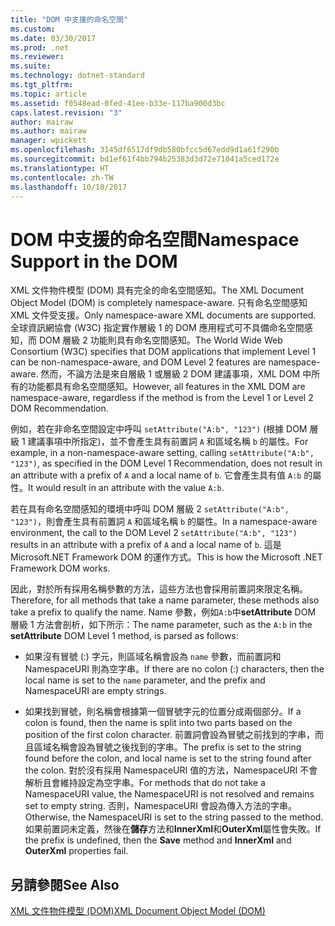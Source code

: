 ```yaml
---
title: "DOM 中支援的命名空間"
ms.custom: 
ms.date: 03/30/2017
ms.prod: .net
ms.reviewer: 
ms.suite: 
ms.technology: dotnet-standard
ms.tgt_pltfrm: 
ms.topic: article
ms.assetid: f0548ead-0fed-41ee-b33e-117ba900d3bc
caps.latest.revision: "3"
author: mairaw
ms.author: mairaw
manager: wpickett
ms.openlocfilehash: 3145df6517df9db580bfcc5d67edd9d1a61f290b
ms.sourcegitcommit: bd1ef61f4bb794b25383d3d72e71041a5ced172e
ms.translationtype: HT
ms.contentlocale: zh-TW
ms.lasthandoff: 10/18/2017
---
```

# <a name="namespace-support-in-the-dom"></a><span data-ttu-id="c31d6-102">DOM 中支援的命名空間</span><span class="sxs-lookup"><span data-stu-id="c31d6-102">Namespace Support in the DOM</span></span>
<span data-ttu-id="c31d6-103">XML 文件物件模型 (DOM) 具有完全的命名空間感知。</span><span class="sxs-lookup"><span data-stu-id="c31d6-103">The XML Document Object Model (DOM) is completely namespace-aware.</span></span> <span data-ttu-id="c31d6-104">只有命名空間感知 XML 文件受支援。</span><span class="sxs-lookup"><span data-stu-id="c31d6-104">Only namespace-aware XML documents are supported.</span></span> <span data-ttu-id="c31d6-105">全球資訊網協會 (W3C) 指定實作層級 1 的 DOM 應用程式可不具備命名空間感知，而 DOM 層級 2 功能則具有命名空間感知。</span><span class="sxs-lookup"><span data-stu-id="c31d6-105">The World Wide Web Consortium (W3C) specifies that DOM applications that implement Level 1 can be non-namespace-aware, and DOM Level 2 features are namespace-aware.</span></span> <span data-ttu-id="c31d6-106">然而，不論方法是來自層級 1 或層級 2 DOM 建議事項，XML DOM 中所有的功能都具有命名空間感知。</span><span class="sxs-lookup"><span data-stu-id="c31d6-106">However, all features in the XML DOM are namespace-aware, regardless if the method is from the Level 1 or Level 2 DOM Recommendation.</span></span>  
  
 <span data-ttu-id="c31d6-107">例如，若在非命名空間設定中呼叫 `setAttribute("A:b", "123")` (根據 DOM 層級 1 建議事項中所指定)，並不會產生具有前置詞 `A` 和區域名稱 `b` 的屬性。</span><span class="sxs-lookup"><span data-stu-id="c31d6-107">For example, in a non-namespace-aware setting, calling `setAttribute("A:b", "123")`, as specified in the DOM Level 1 Recommendation, does not result in an attribute with a prefix of `A` and a local name of `b`.</span></span> <span data-ttu-id="c31d6-108">它會產生具有值 `A:b` 的屬性。</span><span class="sxs-lookup"><span data-stu-id="c31d6-108">It would result in an attribute with the value `A:b`.</span></span>  
  
 <span data-ttu-id="c31d6-109">若在具有命名空間感知的環境中呼叫 DOM 層級 2 `setAttribute("A:b", "123")`，則會產生具有前置詞 `A` 和區域名稱 `b` 的屬性。</span><span class="sxs-lookup"><span data-stu-id="c31d6-109">In a namespace-aware environment, the call to the DOM Level 2 `setAttribute("A:b", "123")` results in an attribute with a prefix of `A` and a local name of `b`.</span></span> <span data-ttu-id="c31d6-110">這是 Microsoft.NET Framework DOM 的運作方式。</span><span class="sxs-lookup"><span data-stu-id="c31d6-110">This is how the Microsoft .NET Framework DOM works.</span></span>  
  
 <span data-ttu-id="c31d6-111">因此，對於所有採用名稱參數的方法，這些方法也會採用前置詞來限定名稱。</span><span class="sxs-lookup"><span data-stu-id="c31d6-111">Therefore, for all methods that take a name parameter, these methods also take a prefix to qualify the name.</span></span> <span data-ttu-id="c31d6-112">Name 參數，例如`A:b`中**setAttribute** DOM 層級 1 方法會剖析，如下所示：</span><span class="sxs-lookup"><span data-stu-id="c31d6-112">The name parameter, such as the `A:b` in the **setAttribute** DOM Level 1 method, is parsed as follows:</span></span>  
  
-   <span data-ttu-id="c31d6-113">如果沒有冒號 (:) 字元，則區域名稱會設為 `name` 參數，而前置詞和 NamespaceURI 則為空字串。</span><span class="sxs-lookup"><span data-stu-id="c31d6-113">If there are no colon (:) characters, then the local name is set to the `name` parameter, and the prefix and NamespaceURI are empty strings.</span></span>  
  
-   <span data-ttu-id="c31d6-114">如果找到冒號，則名稱會根據第一個冒號字元的位置分成兩個部分。</span><span class="sxs-lookup"><span data-stu-id="c31d6-114">If a colon is found, then the name is split into two parts based on the position of the first colon character.</span></span> <span data-ttu-id="c31d6-115">前置詞會設為冒號之前找到的字串，而且區域名稱會設為冒號之後找到的字串。</span><span class="sxs-lookup"><span data-stu-id="c31d6-115">The prefix is set to the string found before the colon, and local name is set to the string found after the colon.</span></span> <span data-ttu-id="c31d6-116">對於沒有採用 NamespaceURI 值的方法，NamespaceURI 不會解析且會維持設定為空字串。</span><span class="sxs-lookup"><span data-stu-id="c31d6-116">For methods that do not take a NamespaceURI value, the NamespaceURI is not resolved and remains set to empty string.</span></span> <span data-ttu-id="c31d6-117">否則，NamespaceURI 會設為傳入方法的字串。</span><span class="sxs-lookup"><span data-stu-id="c31d6-117">Otherwise, the NamespaceURI is set to the string passed to the method.</span></span> <span data-ttu-id="c31d6-118">如果前置詞未定義，然後在**儲存**方法和**InnerXml**和**OuterXml**屬性會失敗。</span><span class="sxs-lookup"><span data-stu-id="c31d6-118">If the prefix is undefined, then the **Save** method and **InnerXml** and **OuterXml** properties fail.</span></span>  
  
## <a name="see-also"></a><span data-ttu-id="c31d6-119">另請參閱</span><span class="sxs-lookup"><span data-stu-id="c31d6-119">See Also</span></span>  
 [<span data-ttu-id="c31d6-120">XML 文件物件模型 (DOM)</span><span class="sxs-lookup"><span data-stu-id="c31d6-120">XML Document Object Model (DOM)</span></span>](../../../../docs/standard/data/xml/xml-document-object-model-dom.md)
